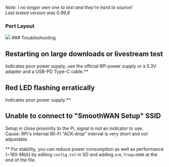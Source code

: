 *Note: I no longer own one to test and they're hard to source!*  
*Last tested version was 0.99.8*
### Port Layout
<img src="https://raw.githubusercontent.com/TalalMash/SmoothWAN/88f9bfccce30fef116f0d509d05e2df78f8f8b2d/devconfigs/rpi4/files/www/luci-static/bootstrap/mwanusb.svg"/>
### Troubleshooting

## Restarting on large downloads or livestream test
Indicates poor power supply, use the official RPi power supply or a 5.3V adapter and a USB-PD Type-C cable.**

## Red LED flashing erratically
Indicates poor power supply.**

## Unable to connect to "SmoothWAN Setup" SSID
Setup in close proximity to the Pi, signal is not an indicator to use.  
Cause: RPi's internal Wi-Fi "ACK-drop" interval is very short and not adjustable.

** For stability, you can reduce power consumption as well as performance (~180-Mbit) by editing `config.txt` in SD and adding `arm_freq=1000` at the end of the file.